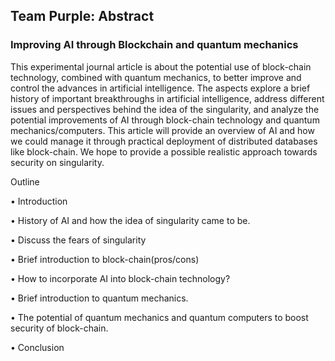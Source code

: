 ## Team Purple: Abstract

### Improving AI through Blockchain and quantum mechanics

This experimental journal article is about the potential use of block-chain technology, combined with quantum mechanics, to better improve and control the advances in artificial intelligence. The aspects explore a brief history of important breakthroughs in artificial intelligence, address different issues and perspectives behind the idea of the singularity, and analyze the potential improvements of AI through block-chain technology and quantum mechanics/computers. This article will provide an overview of AI and how we could manage it through practical deployment of distributed databases like block-chain. We hope to provide a possible realistic approach towards security on singularity. 


Outline

•	Introduction

•	History of AI and how the idea of singularity came to be. 

•	Discuss the fears of singularity

•	Brief introduction to block-chain(pros/cons)

•	How to incorporate AI into block-chain technology?

•	Brief introduction to quantum mechanics.

•	The potential of quantum mechanics and quantum computers to boost security of block-chain. 

•	Conclusion 
